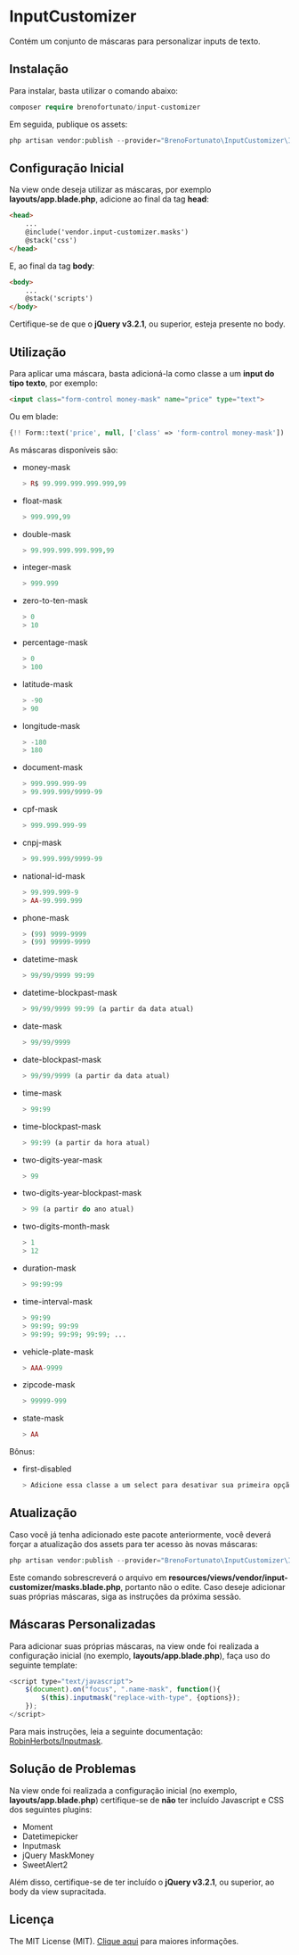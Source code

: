 # InputCustomizer
Contém um conjunto de máscaras para personalizar inputs de texto.

## Instalação
Para instalar, basta utilizar o comando abaixo:
```php
composer require brenofortunato/input-customizer
```
Em seguida, publique os assets:
```php
php artisan vendor:publish --provider="BrenoFortunato\InputCustomizer\InputCustomizerServiceProvider"
```

## Configuração Inicial
Na view onde deseja utilizar as máscaras, por exemplo **layouts/app.blade.php**, adicione ao final da tag **head**:
```html
<head>
	...
	@include('vendor.input-customizer.masks')
	@stack('css')
</head>
```

E, ao final da tag **body**:
```html
<body>
	...
	@stack('scripts')
</body>
```

Certifique-se de que o **jQuery v3.2.1**, ou superior, esteja presente no body.

## Utilização
Para aplicar uma máscara, basta adicioná-la como classe a um **input do tipo texto**, por exemplo:
```html
<input class="form-control money-mask" name="price" type="text">
```

Ou em blade:
```php
{!! Form::text('price', null, ['class' => 'form-control money-mask']) !!}
```

As máscaras disponíveis são:
- money-mask
	```php
	> R$ 99.999.999.999.999,99
	```
- float-mask
	```php
	> 999.999,99
	```
- double-mask
	```php
	> 99.999.999.999.999,99
	```
- integer-mask
	```php
	> 999.999
	```
- zero-to-ten-mask
	```php
	> 0
	> 10
	```
- percentage-mask
	```php
	> 0
	> 100
	```
- latitude-mask
	```php
	> -90
	> 90
	```
- longitude-mask
	```php
	> -180
	> 180
	```
- document-mask
	```php
	> 999.999.999-99
	> 99.999.999/9999-99
	```
- cpf-mask
	```php
	> 999.999.999-99
	```
- cnpj-mask
	```php
	> 99.999.999/9999-99
	```
- national-id-mask
	```php
	> 99.999.999-9
	> AA-99.999.999
	```
- phone-mask
	```php
	> (99) 9999-9999
	> (99) 99999-9999
	```
- datetime-mask
	```php
	> 99/99/9999 99:99
	```
- datetime-blockpast-mask
	```php
	> 99/99/9999 99:99 (a partir da data atual)
	```
- date-mask
	```php
	> 99/99/9999
	```
- date-blockpast-mask
	```php
	> 99/99/9999 (a partir da data atual)
	```
- time-mask
	```php
	> 99:99
	```
- time-blockpast-mask
	```php
	> 99:99 (a partir da hora atual)
	```
- two-digits-year-mask
	```php
	> 99
	```
- two-digits-year-blockpast-mask
	```php
	> 99 (a partir do ano atual)
	```
- two-digits-month-mask
	```php
	> 1
	> 12
	```
- duration-mask
	```php
	> 99:99:99
	```
- time-interval-mask
	```php
	> 99:99
	> 99:99; 99:99
	> 99:99; 99:99; 99:99; ...
	```
- vehicle-plate-mask
	```php
	> AAA-9999
	```
- zipcode-mask
	```php
	> 99999-999
	```
- state-mask
	```php
	> AA
	```

Bônus:
- first-disabled
	```php
	> Adicione essa classe a um select para desativar sua primeira opção (créditos a [fpviviani](https://github.com/fpviviani)).
	```

## Atualização
Caso você já tenha adicionado este pacote anteriormente, você deverá forçar a atualização dos assets para ter acesso às novas máscaras:
```php
php artisan vendor:publish --provider="BrenoFortunato\InputCustomizer\InputCustomizerServiceProvider" --force
```
Este comando sobrescreverá o arquivo em **resources/views/vendor/input-customizer/masks.blade.php**, portanto não o edite. Caso deseje adicionar suas próprias máscaras, siga as instruções da próxima sessão.

## Máscaras Personalizadas
Para adicionar suas próprias máscaras, na view onde foi realizada a configuração inicial (no exemplo, **layouts/app.blade.php**), faça uso do seguinte template:
```javascript
<script type="text/javascript">
	$(document).on("focus", ".name-mask", function(){
		$(this).inputmask("replace-with-type", {options});
	});
</script>
```
Para mais instruções, leia a seguinte documentação: [RobinHerbots/Inputmask](https://github.com/RobinHerbots/Inputmask).

## Solução de Problemas
Na view onde foi realizada a configuração inicial (no exemplo, **layouts/app.blade.php**) certifique-se de **não** ter incluído Javascript e CSS dos seguintes plugins:
- Moment
- Datetimepicker
- Inputmask
- jQuery MaskMoney
- SweetAlert2

Além disso, certifique-se de ter incluído o **jQuery v3.2.1**, ou superior, ao body da view supracitada.


## Licença

The MIT License (MIT). [Clique aqui](https://github.com/BrenoFortunato/input-customizer/blob/master/LICENSE) para maiores informações.